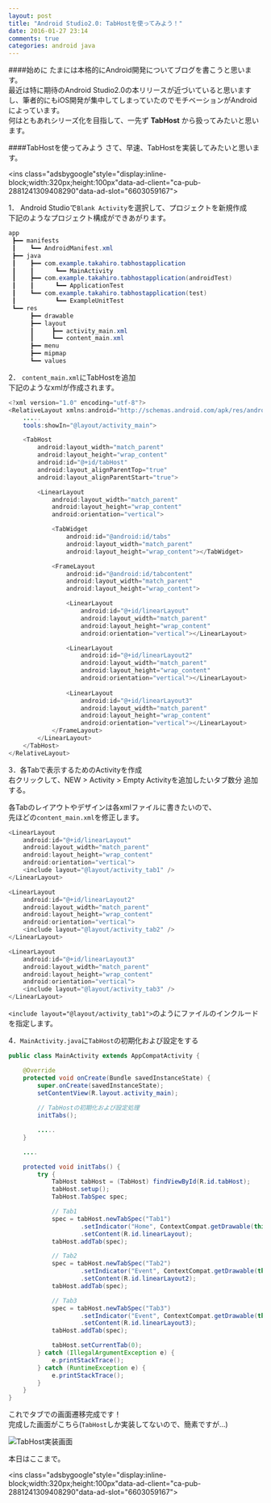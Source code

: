 ```yaml
---
layout: post
title: "Android Studio2.0: TabHostを使ってみよう！"
date: 2016-01-27 23:14
comments: true
categories: android java
---
```


####始めに
たまには本格的にAndroid開発についてブログを書こうと思います。  
最近は特に期待のAndroid Studio2.0の本リリースが近づいていると思いますし、筆者的にもiOS開発が集中してしまっていたのでモチベーションがAndroidによっています。  
何はともあれシリーズ化を目指して、一先ず **TabHost** から扱ってみたいと思います。  

####TabHostを使ってみよう
さて、早速、TabHostを実装してみたいと思います。  

<script async src="//pagead2.googlesyndication.com/pagead/js/adsbygoogle.js"></script>
<ins class="adsbygoogle"style="display:inline-block;width:320px;height:100px"data-ad-client="ca-pub-2881241309408290"data-ad-slot="6603059167"></ins>
<script>
(adsbygoogle = window.adsbygoogle || []).push({});
</script>

<!-- more -->

1． Android Studioで`Blank Activity`を選択して、プロジェクトを新規作成  
下記のようなプロジェクト構成ができあがります。  

```java
app
 ┣━━ manifests
 ┃    ┗━━ AndroidManifest.xml
 ┣━━ java
 ┃    ┣━━ com.example.takahiro.tabhostapplication
 ┃    ┃      ┗━━ MainActivity
 ┃    ┣━━ com.example.takahiro.tabhostapplication(androidTest)
 ┃    ┃      ┗━━ ApplicationTest
 ┃    ┗━━ com.example.takahiro.tabhostapplication(test)
 ┃           ┗━━ ExampleUnitTest
 ┗━━ res
      ┣━━ drawable
      ┣━━ layout
      ┃     ┣━━ activity_main.xml
      ┃     ┗━━ content_main.xml
      ┣━━ menu
      ┣━━ mipmap
      ┗━━ values
```

2． `content_main.xml`にTabHostを追加  
下記のようなxmlが作成されます。  

```java
<?xml version="1.0" encoding="utf-8"?>
<RelativeLayout xmlns:android="http://schemas.android.com/apk/res/android"
	.....
	tools:showIn="@layout/activity_main">

	<TabHost
		android:layout_width="match_parent"
		android:layout_height="wrap_content"
		android:id="@+id/tabHost"
		android:layout_alignParentTop="true"
		android:layout_alignParentStart="true">

		<LinearLayout
			android:layout_width="match_parent"
			android:layout_height="wrap_content"
			android:orientation="vertical">

			<TabWidget
				android:id="@android:id/tabs"
				android:layout_width="match_parent"
				android:layout_height="wrap_content"></TabWidget>

			<FrameLayout
				android:id="@android:id/tabcontent"
				android:layout_width="match_parent"
				android:layout_height="wrap_content">

				<LinearLayout
					android:id="@+id/linearLayout"
					android:layout_width="match_parent"
					android:layout_height="wrap_content"
					android:orientation="vertical"></LinearLayout>

				<LinearLayout
					android:id="@+id/linearLayout2"
					android:layout_width="match_parent"
					android:layout_height="wrap_content"
					android:orientation="vertical"></LinearLayout>
				
				<LinearLayout
					android:id="@+id/linearLayout3"
					android:layout_width="match_parent"
					android:layout_height="wrap_content"
					android:orientation="vertical"></LinearLayout>
			</FrameLayout>
		</LinearLayout>
	</TabHost>
</RelativeLayout>
```

3．各Tabで表示するためのActivityを作成  
右クリックして、NEW > Activity > Empty Activityを追加したいタブ数分 追加する。  

各Tabのレイアウトやデザインは各xmlファイルに書きたいので、  
先ほどの`content_main.xml`を修正します。  

```java
<LinearLayout
	android:id="@+id/linearLayout"
	android:layout_width="match_parent"
	android:layout_height="wrap_content"
	android:orientation="vertical">
	<include layout="@layout/activity_tab1" />
</LinearLayout>

<LinearLayout
	android:id="@+id/linearLayout2"
	android:layout_width="match_parent"
	android:layout_height="wrap_content"
	android:orientation="vertical">
	<include layout="@layout/activity_tab2" />
</LinearLayout>

<LinearLayout
	android:id="@+id/linearLayout3"
	android:layout_width="match_parent"
	android:layout_height="wrap_content"
	android:orientation="vertical">
	<include layout="@layout/activity_tab3" />
</LinearLayout>
```

`<include layout="@layout/activity_tab1">`のようにファイルのインクルードを指定します。  

4．`MainActivity.java`に`TabHost`の初期化および設定をする  

```java
public class MainActivity extends AppCompatActivity {

	@Override
	protected void onCreate(Bundle savedInstanceState) {
		super.onCreate(savedInstanceState);
		setContentView(R.layout.activity_main);
		
		// TabHostの初期化および設定処理
		initTabs();

		.....
	}

	....

	protected void initTabs() {
		try {
			TabHost tabHost = (TabHost) findViewById(R.id.tabHost);
			tabHost.setup();
			TabHost.TabSpec spec;

			// Tab1
			spec = tabHost.newTabSpec("Tab1")
					.setIndicator("Home", ContextCompat.getDrawable(this, R.drawable.ic_home_white_36dp))
					.setContent(R.id.linearLayout);
			tabHost.addTab(spec);

			// Tab2
			spec = tabHost.newTabSpec("Tab2")
					.setIndicator("Event", ContextCompat.getDrawable(this, R.drawable.ic_event_white_36dp))
					.setContent(R.id.linearLayout2);
			tabHost.addTab(spec);

			// Tab3
			spec = tabHost.newTabSpec("Tab3")
					.setIndicator("Event", ContextCompat.getDrawable(this, R.drawable.ic_event_white_36dp))
					.setContent(R.id.linearLayout3);
			tabHost.addTab(spec);

			tabHost.setCurrentTab(0);
		} catch (IllegalArgumentException e) {
			e.printStackTrace();
		} catch (RuntimeException e) {
			e.printStackTrace();
		}
	}
}
```

これでタブでの画面遷移完成です！  
完成した画面がこちら(`TabHost`しか実装してないので、簡素ですが...)  

![TabHost実装画面](/images/android-tabhost.png)  

本日はここまで。  

<script async src="//pagead2.googlesyndication.com/pagead/js/adsbygoogle.js"></script>
<ins class="adsbygoogle"style="display:inline-block;width:320px;height:100px"data-ad-client="ca-pub-2881241309408290"data-ad-slot="6603059167"></ins>
<script>
(adsbygoogle = window.adsbygoogle || []).push({});
</script>
